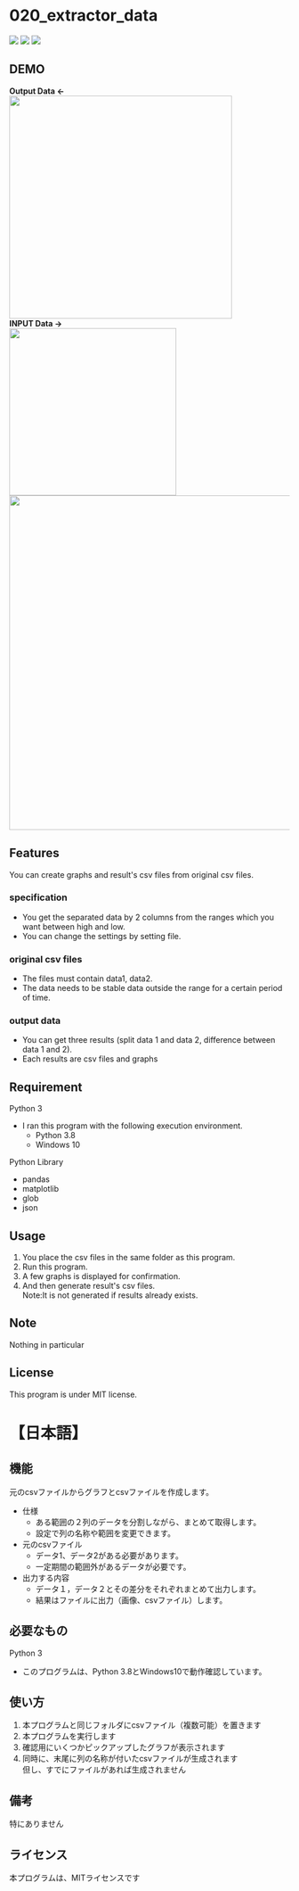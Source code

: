 # 020_extractor_data
![](https://img.shields.io/badge/type-python3-brightgreen)  ![](https://img.shields.io/badge/windows%20build-passing-brightgreen) ![](https://img.shields.io/badge/license-MIT-brightgreen) 

## DEMO
**Output Data  <-**  
<img src="https://user-images.githubusercontent.com/44888139/105790143-14fa2300-5fc7-11eb-821f-5e803d164bfe.png" width="400px">  
**INPUT Data  ->**   
<img src="https://user-images.githubusercontent.com/44888139/105966797-7655eb00-60c8-11eb-997c-9ea81346d853.png" width="300px"> 
<img src="https://user-images.githubusercontent.com/44888139/105789589-0fe8a400-5fc6-11eb-83bb-00fda47ff499.png" width="600px">  
  
## Features
You can create graphs and result's csv files from original csv files.

### specification
- You get the separated data by 2 columns from the ranges which you want between high and low.
- You can change the settings by setting file.
### original csv files
- The files must contain data1, data2.
- The data needs to be stable data outside the range for a certain period of time.
### output data
- You can get three results (split data 1 and data 2, difference between data 1 and 2).
- Each results are csv files and graphs

## Requirement 
Python 3
 - I ran this program with the following execution environment.
   - Python 3.8
   - Windows 10

Python Library
  - pandas
  - matplotlib
  - glob
  - json

## Usage
1. You place the csv files in the same folder as this program.
1. Run this program.
1. A few graphs is displayed for confirmation.
1. And then generate result's csv files.  
   Note:It is not generated if results already exists.
## Note
Nothing in particular

## License
This program is under MIT license.
# 【日本語】


## 機能
元のcsvファイルからグラフとcsvファイルを作成します。
- 仕様
  - ある範囲の２列のデータを分割しながら、まとめて取得します。
  - 設定で列の名称や範囲を変更できます。
- 元のcsvファイル
  - データ1、データ2がある必要があります。
  - 一定期間の範囲外があるデータが必要です。
- 出力する内容
  - データ１，データ２とその差分をそれぞれまとめて出力します。
  - 結果はファイルに出力（画像、csvファイル）します。

## 必要なもの
Python 3
- このプログラムは、Python 3.8とWindows10で動作確認しています。

## 使い方
1. 本プログラムと同じフォルダにcsvファイル（複数可能）を置きます
1. 本プログラムを実行します
1. 確認用にいくつかピックアップしたグラフが表示されます
1. 同時に、末尾に列の名称が付いたcsvファイルが生成されます  
   但し、すでにファイルがあれば生成されません


## 備考
特にありません

## ライセンス
本プログラムは、MITライセンスです
